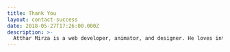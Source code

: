 ```yaml
---
title: Thank You
layout: contact-success
date: 2018-05-27T17:26:00.000Z
description: >-
  Atthar Mirza is a web developer, animator, and designer. He loves interactive graphics, digital modeling, and making pixels move because they extract the images in his brain and bring them to life. He currently works at The Washington Post, and has been creating work under the brand The Sitting Hun since 2012. Thankfully, the Mayans were wrong – he was just getting started.
---
```



